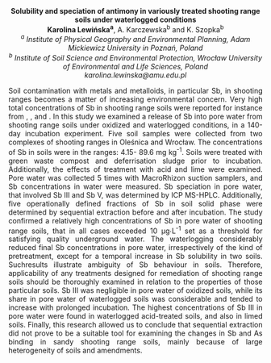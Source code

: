 <center><strong>Solubility and speciation of antimony in variously treated shooting
range soils under waterlogged conditions</strong>

<center><strong>Karolina Lewińska<sup>a</sup></strong>, A. Karczewska<sup>b</sup> and K. Szopka<sup>b</sup>
<center><i><sup>a</sup> Institute of Physical Geography and Environmental Planning, Adam Mickiewicz University in Poznań, Poland </i>

<center><i><sup>b</sup> Institute of Soil Science and Environmental Protection, Wrocław University of Environmental and Life Sciences, Poland </i>


<center><i>karolina.lewinska@amu.edu.pl</i>

<p style=text-align:justify>Soil contamination with metals and metalloids, in particular Sb, in
shooting ranges becomes a matter of increasing environmental concern.
Very high total concentrations of Sb in shooting range soils were
reported for instance from , , and . In this study we examined a release
of Sb into pore water from shooting range soils under oxidized and
waterlogged conditions, in a 140-day incubation experiment. Five soil
samples were collected from two complexes of shooting ranges in Oleśnica
and Wrocław. The concentrations of Sb in soils were in the ranges: 4.15- 89.6
mg kg<sup>-1</sup>. Soils were treated with green waste compost and deferrisation
sludge prior to incubation. Additionally, the effects of treatment with
acid and lime were examined. Pore water was collected 5 times with
MacroRhizon suction samplers, and Sb concentrations in water were
measured. Sb speciation in pore water, that involved Sb III and Sb V,
was determined by ICP MS-HPLC. Additionally, five operationally defined
fractions of Sb in soil solid phase were determined by sequential
extraction before and after incubation. The study confirmed a relatively
high concentrations of Sb in pore water of shooting range soils, that in
all cases exceeded 10 μg∙L<sup>-1</sup> set as a threshold for satisfying quality
underground water. The waterlogging considerably reduced final Sb
concentrations in pore water, irrespectively of the kind of
pretreatment, except for a temporal increase in Sb solubility in two
soils. Suchresults illustrate ambiguity of Sb behaviour in soils.
Therefore, applicability of any treatments designed for remediation of
shooting range soils should be thoroughly examined in relation to the
properties of those particular soils. Sb III was negligible in pore
water of oxidized soils, while its share in pore water of waterlogged
soils was considerable and tended to increase with prolonged incubation.
The highest concentrations of Sb III in pore water were found in
waterlogged acid-treated soils, and also in limed soils. Finally, this
research allowed us to conclude that sequential extraction did not prove
to be a suitable tool for examining the changes in Sb and As binding in
sandy shooting range soils, mainly because of large heterogeneity of
soils and amendments.

